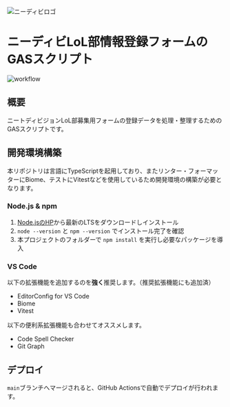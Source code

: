 ![ニーディビロゴ](https://neetdi.vision/ndlogo.png)

# ニーディビLoL部情報登録フォームのGASスクリプト

![workflow](https://github.com/Slum-Dev/neetdiv_form/actions/workflows/test.yml/badge.svg)

## 概要

ニートディビジョンLoL部募集用フォームの登録データを処理・整理するためのGASスクリプトです。

## 開発環境構築

本リポジトリは言語にTypeScriptを起用しており、またリンター・フォーマッターにBiome、テストにVitestなどを使用しているため開発環境の構築が必要となります。

### Node.js & npm

1. [Node.jsのHP](https://nodejs.org/ja/)から最新のLTSをダウンロードしインストール
2. `node --version` と `npm --version` でインストール完了を確認
3. 本プロジェクトのフォルダーで `npm install` を実行し必要なパッケージを導入

### VS Code

以下の拡張機能を追加するのを**強く**推奨します。（推奨拡張機能にも追加済）

- EditorConfig for VS Code
- Biome
- Vitest

以下の便利系拡張機能も合わせてオススメします。

- Code Spell Checker
- Git Graph

## デプロイ

`main`ブランチへマージされると、GitHub Actionsで自動でデプロイが行われます。

